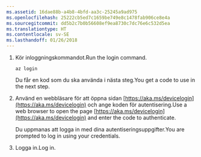 ```yaml
---
ms.assetid: 16dae88b-a4b8-4bfd-aa3c-25245a9ad975
ms.openlocfilehash: 25222cb5ed7c1659be749e8c1478fab906ce8e4a
ms.sourcegitcommit: dd5b2c7b0b56608ef9ea8730c7dc76e6c532d5ea
ms.translationtype: HT
ms.contentlocale: sv-SE
ms.lasthandoff: 01/26/2018
---
```

1. <span data-ttu-id="90a9d-101">Kör inloggningskommandot.</span><span class="sxs-lookup"><span data-stu-id="90a9d-101">Run the login command.</span></span>

    ```azurecli-interactive
    az login
    ```

   <span data-ttu-id="90a9d-102">Du får en kod som du ska använda i nästa steg.</span><span class="sxs-lookup"><span data-stu-id="90a9d-102">You get a code to use in the next step.</span></span>

1. <span data-ttu-id="90a9d-103">Använd en webbläsare för att öppna sidan [https://aka.ms/devicelogin](https://aka.ms/devicelogin) och ange koden för autentisering.</span><span class="sxs-lookup"><span data-stu-id="90a9d-103">Use a web browser to open the page [https://aka.ms/devicelogin](https://aka.ms/devicelogin) and enter the code to authenticate.</span></span>

    <span data-ttu-id="90a9d-104">Du uppmanas att logga in med dina autentiseringsuppgifter.</span><span class="sxs-lookup"><span data-stu-id="90a9d-104">You are prompted to log in using your credentials.</span></span>

1. <span data-ttu-id="90a9d-105">Logga in.</span><span class="sxs-lookup"><span data-stu-id="90a9d-105">Log in.</span></span>

